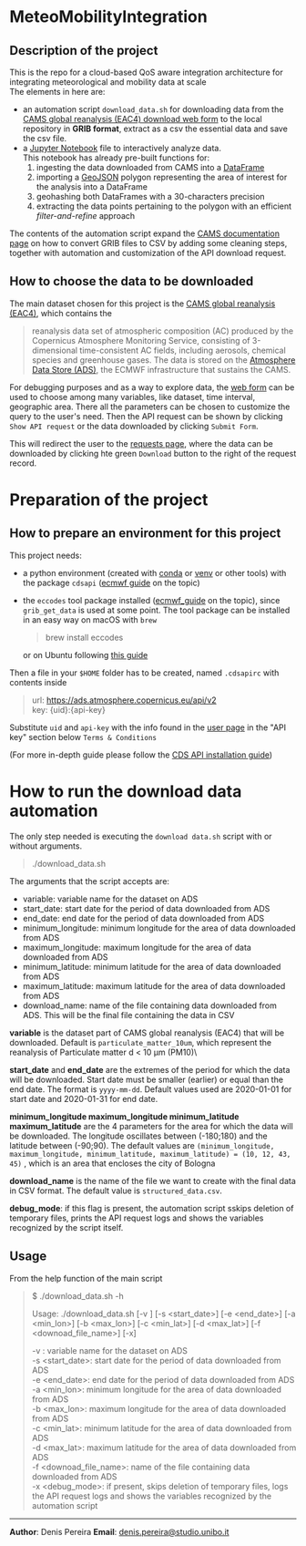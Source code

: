 # MeteoMobilityIntegration

Description of the project
--------------------------

This is the repo for a cloud-based QoS aware integration architecture for integrating meteorological and mobility data at scale\
The elements in here are:
* an automation script `download_data.sh` for downloading data from the [CAMS global reanalysis (EAC4) download web form][cams_download_page] to the local repository in **GRIB format**, extract as a csv the essential data and save the csv file.
* a [Jupyter Notebook][jp_homepage] file to interactively analyze data. \
This notebook has already pre-built functions for:
    1. ingesting the data downloaded from CAMS into a [DataFrame][df_docs]
    2. importing a [GeoJSON][geojson] polygon representing the area of interest for the analysis into a DataFrame
    3. geohashing both DataFrames with a 30-characters precision
    4. extracting the data points pertaining to the polygon with an efficient *filter-and-refine* approach

The contents of the automation script expand the [CAMS documentation page][grib2csv_convert_docs] on how to convert GRIB files to CSV by adding some cleaning steps, together with automation and customization of the API download request.

## How to choose the data to be downloaded

The main dataset chosen for this project is the [CAMS global reanalysis (EAC4)][CAMS dataset], which contains the 
> reanalysis data set of atmospheric composition (AC) produced by the Copernicus Atmosphere Monitoring Service, consisting of 3-dimensional time-consistent AC fields, including aerosols, chemical species and greenhouse gases.
The data is stored on the [Atmosphere Data Store (ADS)][ads_docs], the ECMWF infrastructure that sustains the CAMS.

For debugging purposes and as a way to explore data, the [web form][cams_download_page] can be used to choose among many variables, like dataset, time interval, geographic area.
There all the parameters can be chosen to customize the query to the user's need.
Then the API request can be shown by clicking `Show API request` or the data downloaded by clicking `Submit Form`.

This will redirect the user to the [requests page][your_requests], where the data can be downloaded by clicking hte green `Download` button to the right of the request record.

Preparation of the project
==========================
How to prepare an environment for this project
----------------------------------------------

This project needs:
* a python environment (created with [conda][conda_home] or [venv][venv_home] or other tools) with the package `cdsapi` ([ecmwf guide][cdsapi_guide] on the topic)
* the `eccodes` tool package installed ([ecmwf_guide][eccodes_guide] on the topic), since `grib_get_data` is used at some point.
The tool package can be installed in an easy way on macOS with `brew`
    > brew install eccodes
    
    or on Ubuntu following [this guide](https://gist.github.com/MHBalsmeier/a01ad4e07ecf467c90fad2ac7719844a)

Then a file in your `$HOME` folder has to be created, named `.cdsapirc` with contents inside
> url: https://ads.atmosphere.copernicus.eu/api/v2 \
> key: {uid}:{api-key}

Substitute `uid` and `api-key` with the info found in the [user page][user_page] in the "API key" section below `Terms & Conditions`

(For more in-depth guide please follow the [CDS API installation guide][cds_install_guide])


# How to run the download data automation

The only step needed is executing the `download data.sh` script with or without arguments.

> ./download_data.sh

The arguments that the script accepts are:
* variable: variable name for the dataset on ADS
* start_date: start date for the period of data downloaded from ADS
* end_date: end date for the period of data downloaded from ADS
* minimum_longitude: minimum longitude for the area of data downloaded from ADS
* maximum_longitude: maximum longitude for the area of data downloaded from ADS
* minimum_latitude: minimum latitude for the area of data downloaded from ADS
* maximum_latitude: maximum latitude for the area of data downloaded from ADS
* download_name: name of the file containing data downloaded from ADS. This will be the final file containing the data in CSV

**variable** is the dataset part of CAMS global reanalysis (EAC4) that will be downloaded. Default is `particulate_matter_10um`, which represent the reanalysis of Particulate matter d < 10 µm (PM10)\

**start_date** and **end_date** are the extremes of the period for which the data will be downloaded. Start date must be smaller (earlier) or equal than the end date. The format is `yyyy-mm-dd`. Default values used are 2020-01-01 for start date and 2020-01-31 for end date.

**minimum_longitude maximum_longitude minimum_latitude maximum_latitude** are the 4 parameters for the area for which the data will be downloaded. The longitude oscillates between (-180;180) and the latitude between (-90;90). The default values are `(minimum_longitude, maximum_longitude, minimum_latitude, maximum_latitude) = (10, 12, 43, 45)` , which is an area that encloses the city of Bologna

**download_name** is the name of the file we want to create with the final data in CSV format. The default value is `structured_data.csv`.

**debug_mode**: if this flag is present, the automation script sskips deletion of temporary files, prints the API request logs and shows the variables recognized by the script itself.


## Usage


From the help function of the main script
> $ ./download_data.sh -h
>
> Usage: ./download_data.sh [-v <variable>] [-s <start_date>] [-e <end_date>] [-a <min_lon>] [-b <max_lon>] [-c <min_lat>] [-d <max_lat>] [-f <downoad_file_name>] [-x]
> 
> -v <variable>: variable name for the dataset on ADS\
> -s <start_date>: start date for the period of data downloaded from ADS\
> -e <end_date>: end date for the period of data downloaded from ADS\
> -a <min_lon>: minimum longitude for the area of data downloaded from ADS\
> -b <max_lon>: maximum longitude for the area of data downloaded from ADS\
> -c <min_lat>: minimum latitude for the area of data downloaded from ADS\
> -d <max_lat>: maximum latitude for the area of data downloaded from ADS\
> -f <downoad_file_name>: name of the file containing data downloaded from ADS\
> -x <debug_mode>: if present, skips deletion of temporary files, logs the API request logs and shows the variables recognized by the automation script

__________________________________________________________________________________

**Author**: Denis Pereira
**Email**: denis.pereira@studio.unibo.it

[cams_download_page]: https://ads.atmosphere.copernicus.eu/cdsapp#!/dataset/cams-global-reanalysis-eac4?tab=form "Download web form"
[jp_homepage]: https://jupyter.org/ "Jupyter main page"
[df_docs]: https://spark.apache.org/docs/2.2.0/sql-programming-guide.html#datasets-and-dataframes "Spark 2.2.0 docs entry for DataFrame"
[geojson]: https://geojson.org/ "GeoJSON documentation main page"
[CAMS dataset]: https://www.ecmwf.int/en/forecasts/dataset/cams-global-reanalysis
[ads_docs]: https://confluence.ecmwf.int/display/CKB/Atmosphere+Data+Store+%28ADS%29+documentation
[your_requests]: https://ads.atmosphere.copernicus.eu/cdsapp#!/yourrequests?tab=form
[grib2csv_convert_docs]: https://confluence.ecmwf.int/display/CKB/How+to+convert+GRIB+to+CSV
[conda_home]: https://docs.conda.io/en/latest/miniconda.html
[venv_home]: https://docs.python.org/3/library/venv.html
[eccodes_guide]: https://confluence.ecmwf.int/display/ECC/ecCodes+installation
[cdsapi_guide]: https://confluence.ecmwf.int/display/CKB/How+to+download+ERA5#HowtodownloadERA5-First:InstallCDSAPIonyourmachine
[cds_install_guide]: https://ads.atmosphere.copernicus.eu/api-how-to
[user_page]: https://ads.atmosphere.copernicus.eu/user/
